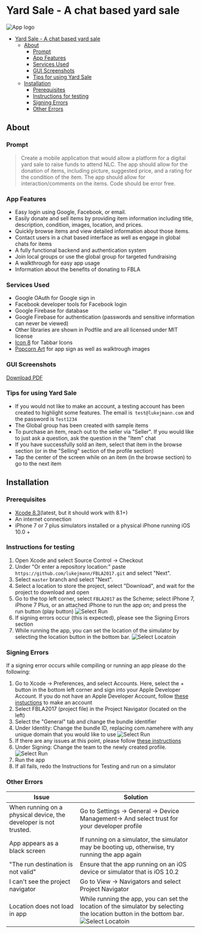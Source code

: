 # Yard Sale - A chat based yard sale

![App logo](https://raw.githubusercontent.com/lukejmann/FBLA2017/master/FBLA2017/Assets.xcassets/AppIcon.appiconset/AppIcon-60%403x.png?token=AbCv2DDxx9EAtd3663E-V4BUqiYtXN33ks5ZFgjFwA%3D%3D)


- [Yard Sale - A chat based yard sale](#yard-sale---a-chat-based-yard-sale)
  * [About](#about)
    + [Prompt](#prompt)
    + [App Features](#app-features)
    + [Services Used](#services-used)
    + [GUI Screenshots](#gui-screenshots)
    + [Tips for using Yard Sale](#tips-for-using-yard-sale)
  * [Installation](#installation)
    + [Prerequisites](#prerequisites)
    + [Instructions for testing](#instructions-for-testing)
    + [Signing Errors](#signing-errors)
    + [Other Errors](#other-errors)

## About

### Prompt
> Create a mobile application that would allow a platform for a digital yard sale to raise funds to attend NLC. The app should allow for the donation of items, including picture, suggested price, and a rating for the condition of the item. The app should allow for interaction/comments on the items. Code should be error free.

### App Features
* Easy login using Google, Facebook, or email.
* Easily donate and sell items by providing item information including title, description,  condition, images, location, and prices. 
* Quickly browse items and view detailed information about those items. 
* Contact users in a chat based interface as well as engage in global chats for items
* A fully functional backend and authentication system
* Join local groups or use the global group for targeted fundraising
* A walkthrough for easy app usage
* Information about the benefits of donating to FBLA

### Services Used
* Google OAuth for Google sign in
* Facebook developer tools for Facebook login
* Google Firebase for database
* Google Firebase for authentication (passwords and sensitive information can never be viewed)
* Other libraries are shown in Podfile and are all licensed under MIT license
* [Icon 8](https://icons8.com) for Tabbar Icons
* [Popcorn Art](http://www.flaticon.com/authors/popcorns-arts?group_id=180&order_by=2) for app sign as well as walktrough images

### GUI Screenshots
[Download PDF](https://raw.githubusercontent.com/lukejmann/FBLA2017/master/Photoshop/GUIScreenshots.pdf)

### Tips for using Yard Sale
* If you would not like to make an account, a testing account has been created to highlight some features. The email is` test@lukejmann.com` and the password is `Test1234`
* The Global group has been created with sample items
* To purchase an item, reach out to the seller via "Seller". If you would like to just ask a question, ask the question in the "Item" chat
* If you have successfully sold an item, select that item in the browse section (or in the "Selling" section of the profile section)
* Tap the center of the screen while on an item (in the browse section) to go to the next item



## Installation
### Prerequisites
* [Xcode 8.3](https://itunes.apple.com/us/app/xcode/id497799835?mt=12)(latest, but it should work with 8.1+)
* An internet connection
* iPhone 7 or 7 plus simulators installed or a physical iPhone running iOS 10.0 +

### Instructions for testing
1. Open Xcode and select Source Control -> Checkout
2. Under "Or enter a repository location:"  paste `https://github.com/lukejmann/FBLA2017.git` and select "Next".
3. Select `master` branch and select "Next".
4. Select a location to store the project, select "Download", and wait for the project to download and open
5. Go to the top left corner, select `FBLA2017` as the Scheme; select iPhone 7, iPhone 7 Plus, or an attached iPhone to run the app on; and press the run button (play button)
![Select Run](https://raw.githubusercontent.com/lukejmann/FBLA2017/master/Photoshop/Screen%20Shot%202017-05-05%20at%203.38.44%20PM.png)
6. If signing errors occur (this is expected), please see the Signing Errors section
7. While running the app, you can set the location of the simulator by selecting the location button in the bottom bar. ![Select Locatoin](https://raw.githubusercontent.com/lukejmann/FBLA2017/master/Photoshop/FullSizeRender.jpg)

### Signing Errors
If a signing error occurs while compiling or running an app please do the following:

1. Go to Xcode -> Preferences, and select Accounts. Here, select the + button in the bottom left corner and sign into your Apple Developer Account. If you do not have an Apple Developer Account, follow [these instuctions](https://9to5mac.com/2016/03/27/how-to-create-free-apple-developer-account-sideload-apps/) to make an account 
2.  Select FBLA2017 (project file) in the Project Navigator (located on the left)
3. Select the "General" tab and change the bundle identifier 
4. Under Identity: Change the bundle ID, replacing com.namehere with any unique domain that you would like to use
![Select Run](https://raw.githubusercontent.com/lukejmann/FBLA2017/master/Photoshop/Screen%20Shot%202017-05-13%20at%209.10.51%20AM.png)
5. If there are any issues at this point, please follow [these instructions](https://developer.apple.com/library/content/documentation/IDEs/Conceptual/AppStoreDistributionTutorial/CreatingYourTeamProvisioningProfile/CreatingYourTeamProvisioningProfile.html)
4. Under Signing: Change the team to the newly created profile. 
![Select Run](https://raw.githubusercontent.com/lukejmann/FBLA2017/master/Photoshop/Screen%20Shot%202017-05-13%20at%209.13.50%20AM.png)
5. Run the app 
6. If all fails, redo the Instructions for Testing and run on a simulator

### Other Errors 
| Issue | Solution |
|-------------------------------------------------------------------|--------------------------------------------------------------------------------------------------|
| When running on a physical device, the developer is not trusted.  | Go to Settings -> General -> Device Management-> And select trust for your developer profile |
| App appears as a black screen | If running on a simulator, the simulator may be booting up, otherwise, try running the app again |
| "The run destination is not valid" | Ensure that the app running on an iOS device or simulator that is iOS 10.2  |
| I can't see the project navigator  | Go to View -> Navigators and select Project Navigator  | 
| Location does not load in app |  While running the app, you can set the location of the simulator by selecting the location button in the bottom bar. ![Select Locatoin](https://raw.githubusercontent.com/lukejmann/FBLA2017/master/Photoshop/FullSizeRender.jpg) |






<!--### Steps
1. 
 If you have [git](https://git-scm.com) : 
 Run  `git clone https://github.com/lukejmann/FBLA2017.git` in the desired installation folder.
 
 OR
 
 If you do not have git, 
  press the download ZIP button (⬆️) and extract the ZIP file to the desired folder.

2. Open `FBLA2017.xcworkspace`
<!---7. Go to the top left corner, select `FBLA2017` as the Scheme, chose a device to run the app on,  and press the run button (play button)
![Select Run](https://raw.githubusercontent.com/lukejmann/FBLA2017/master/Photoshop/Screen%20Shot%202017-05-05%20at%203.38.44%20PM.png)
8.  If the app is being run on a physical device, the app and developer profile must be approved in the settings menu of the device (Settings –> General –> Device Management)-->
